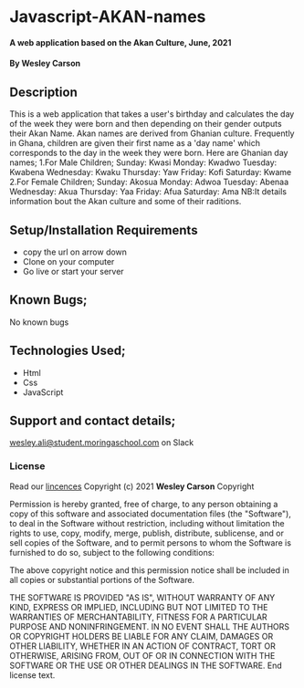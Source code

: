 # Javascript-AKAN-names
#### A web application based on the Akan Culture, June, 2021
#### By **Wesley Carson**
## Description
This is a web application that takes a user's birthday and calculates the day of the week they were born and then depending on their gender outputs their Akan Name.
Akan names are derived from Ghanian culture.
Frequently in Ghana, children are given their first name as a 'day name' which corresponds to the day in the week they were born.
Here are Ghanian day names;
1.For Male Children;
Sunday: Kwasi
Monday: Kwadwo
Tuesday: Kwabena
Wednesday: Kwaku
Thursday:  Yaw
Friday: Kofi
Saturday: Kwame
2.For Female Children;
Sunday: Akosua
Monday: Adwoa
Tuesday: Abenaa
Wednesday: Akua
Thursday:  Yaa
Friday: Afua
Saturday: Ama
  NB:It details information bout the Akan culture and some of their raditions.

## Setup/Installation Requirements
- copy the url on arrow down
- Clone on your computer
- Go live or start your server
## Known Bugs;
No known bugs
## Technologies Used;
- Html
- Css
- JavaScript
## Support and contact details;
wesley.ali@student.moringaschool.com on Slack
### License
Read our [lincences](./Lincense)
Copyright (c) 2021 **Wesley Carson**
Copyright <YEAR> <COPYRIGHT HOLDER>

Permission is hereby granted, free of charge, to any person obtaining a copy of this software and associated documentation files (the "Software"), to deal in the Software without restriction, including without limitation the rights to use, copy, modify, merge, publish, distribute, sublicense, and or sell copies of the Software, and to permit persons to whom the Software is furnished to do so, subject to the following conditions:

The above copyright notice and this permission notice shall be included in all copies or substantial portions of the Software.

THE SOFTWARE IS PROVIDED "AS IS", WITHOUT WARRANTY OF ANY KIND, EXPRESS OR IMPLIED, INCLUDING BUT NOT LIMITED TO THE WARRANTIES OF MERCHANTABILITY, FITNESS FOR A PARTICULAR PURPOSE AND NONINFRINGEMENT. IN NO EVENT SHALL THE AUTHORS OR COPYRIGHT HOLDERS BE LIABLE FOR ANY CLAIM, DAMAGES OR OTHER LIABILITY, WHETHER IN AN ACTION OF CONTRACT, TORT OR OTHERWISE, ARISING FROM, OUT OF OR IN CONNECTION WITH THE SOFTWARE OR THE USE OR OTHER DEALINGS IN THE SOFTWARE.
End license text.
